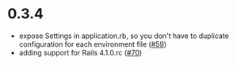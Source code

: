 # 0.3.4

* expose Settings in application.rb, so you don't have to duplicate configuration for each environment file ([#59](https://github.com/railsjedi/rails_config/issues/59))
* adding support for Rails 4.1.0.rc ([#70](https://github.com/railsjedi/rails_config/issues/70))